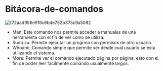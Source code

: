 # Bitácora-de-comandos
![f72aad956e916c6bde752b375c9a5082](https://user-images.githubusercontent.com/98858879/155043083-9f2dda9f-19e6-4009-b6d5-5a944e388ec7.png)
- Man: Este comando nos permite acceder a manuales de una herramienta con el fin de ver como se utiliza.
- Sudo su: Permite ejecutar un progrma con permisos de otro usuario.
- Whoami: Comando simple que permite ver desde cual usuario se esta utilizando el sistema.
- More: Permite ver el comando ejecutado página por página, esto con el fin de poder leer facilmente comando usualmente largos.
